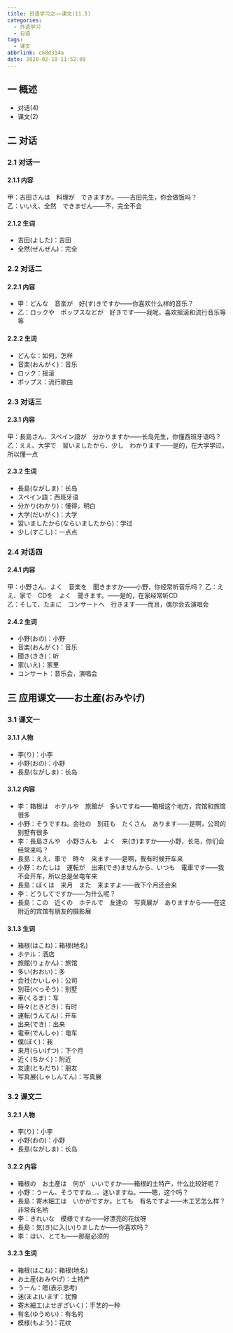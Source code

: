 ```yaml
---
title: 日语学习之——课文(11.5)
categories:
  - 外语学习
  - 日语
tags:
  - 课文
abbrlink: c68d314a
date: 2020-02-18 11:52:09
---
```

## 一 概述

* 对话(4)
* 课文(2)
<!--more-->

## 二 对话

### 2.1 对话一
#### 2.1.1 内容

甲：吉田さんは　料理が　できますか。——吉田先生，你会做饭吗？  
乙：いいえ、全然　できません——不，完全不会

#### 2.1.2 生词

* 吉田(よした)：吉田
* 全然(ぜんぜん)：完全

### 2.2 对话二

#### 2.2.1 内容

* 甲：どんな　音楽が　好(す)きですか——你喜欢什么样的音乐？
* 乙：ロックや　ポップスなどが　好きです——我呢，喜欢摇滚和流行音乐等等

#### 2.2.2 生词

* どんな：如何，怎样
* 音楽(おんがく)：音乐
* ロック：摇滚
* ポップス：流行歌曲

### 2.3 对话三

#### 2.3.1 内容

甲：長島さん、スペイン語が　分かりますか——长岛先生，你懂西班牙语吗？
乙：ええ、大学で　習いましたから、少し　わかります——是的，在大学学过，所以懂一点

#### 2.3.2 生词

* 長島(ながしま)：长岛
* スペイン語：西班牙语
* 分かり(わかり)：懂得，明白
* 大学(だいがく)：大学
* 習いましたから(ならいましたから)：学过
* 少し(すこし)：一点点

### 2.4 对话四

#### 2.4.1 内容

甲：小野さん、よく　音楽を　聞きますか——小野，你经常听音乐吗？
乙：ええ、家で　CDを　よく　聞きます。——是的，在家经常听CD  
乙：そして、たまに　コンサートへ　行きます——而且，偶尔会去演唱会

#### 2.4.2 生词

* 小野(おの)：小野
* 音楽(おんがく)：音乐
* 聞き(きき)：听
* 家(いえ)：家里
* コンサート：音乐会，演唱会

## 三 应用课文——お土産(おみやげ)
### 3.1 课文一
#### 3.1.1 人物

* 李(り)：小李
* 小野(おの)：小野
* 長島(ながしま)：长岛

#### 3.1.2 内容

* 李：箱根は　ホテルや　旅館が　多いですね——箱根这个地方，宾馆和旅馆很多
* 小野：そうですね。会社の　別荘も　たくさん　あります——是啊，公司的别墅有很多
* 李：長島さんや　小野さんも　よく　来(き)ますか——小野，长岛，你们会经常来吗？
* 長島：ええ、車で　時々　来ます——是啊，我有时候开车来
* 小野：わたしは　運転が　出来(でき)ませんから、いつも　電車です——我不会开车，所以总是坐电车来
* 長島：ぼくは　来月　また　来ますよ——我下个月还会来
* 李：どうしてですか——为什么呢？
* 長島：この　近くの　ホテルで　友達の　写真展が　ありますから——在这附近的宾馆有朋友的摄影展

#### 3.1.3 生词

* 箱根(はこね)：箱根(地名)
* ホテル：酒店
* 旅館(りょかん)：旅馆
* 多い(おおい)：多
* 会社(かいしゃ)：公司
* 別荘(べっそう)：别墅
* 車(くるま)：车
* 時々(ときどき)：有时
* 運転(うんてん)：开车
* 出来(でき)：出来
* 電車(でんしゃ)：电车
* 僕(ぼく)：我
* 来月(らいげつ)：下个月
* 近く(ちかく)：附近
* 友達(ともだち)：朋友
* 写真展(しゃしんてん)：写真展

### 3.2 课文二
#### 3.2.1 人物

* 李(り)：小李
* 小野(おの)：小野
* 長島(ながしま)：长岛

#### 3.2.2 内容

* 箱根の　お土産は　何が　いいですか——箱根的土特产，什么比较好呢？
* 小野：うーん、そうですね...、迷いますね。——嗯，这个吗？
* 長島：寄木細工は　いかがですか。とても　有名ですよ——木工艺怎么样？非常有名哟
* 李：きれいな　模様ですね——好漂亮的花纹呀
* 長島：気(き)に入(い)りましたか——你喜欢吗？
* 李：はい、とても——那是必须的

#### 3.2.3 生词

* 箱根(はこね)：箱根(地名)
* お土産(おみやげ)：土特产
* うーん：嗯(表示思考)
* 迷(まよ)います：犹豫
* 寄木細工(よせぎざいく)：手艺的一种
* 有名(ゆうめい)：有名的
* 模様(もよう)：花纹